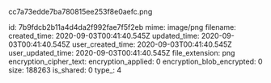 cc7a73edde7ba780815ee253f8e0aefc.png

id: 7b9fdcb2b11a4d4da2f992fae7f5f2eb
mime: image/png
filename: 
created_time: 2020-09-03T00:41:40.545Z
updated_time: 2020-09-03T00:41:40.545Z
user_created_time: 2020-09-03T00:41:40.545Z
user_updated_time: 2020-09-03T00:41:40.545Z
file_extension: png
encryption_cipher_text: 
encryption_applied: 0
encryption_blob_encrypted: 0
size: 188263
is_shared: 0
type_: 4